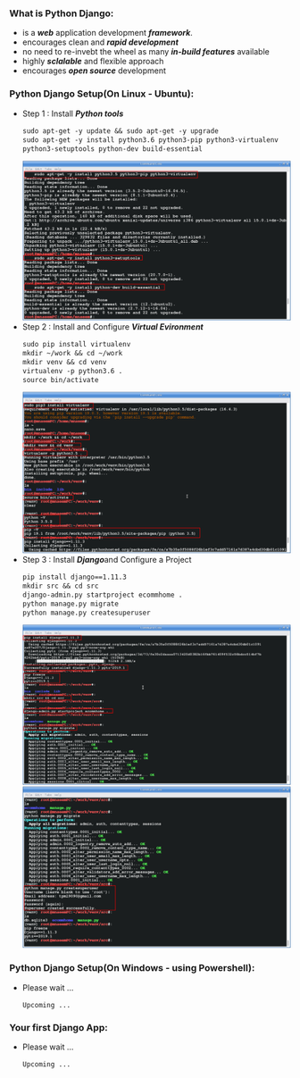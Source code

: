 ### What is Python Django:
  * is a ***web*** application development ***framework***.
  * encourages clean and ***rapid development***
  * no need to re-invebt the wheel as many ***in-build features*** available
  * highly ***sclalable*** and flexible approach
  * encourages ***open source*** development 
  
### Python Django Setup(On Linux - Ubuntu):
  * Step 1 : Install ***Python tools***
    ```
    sudo apt-get -y update && sudo apt-get -y upgrade
    sudo apt-get -y install python3.6 python3-pip python3-virtualenv python3-setuptools python-dev build-essential
    ```
    ![Install Python Tools](../images/003-01-installpythontools.png)
  * Step 2 : Install and Configure ***Virtual Evironment***
    ```
    sudo pip install virtualenv 
    mkdir ~/work && cd ~/work
    mkdir venv && cd venv
    virtualenv -p python3.6 .
    source bin/activate
    ```
    ![Install and Configure Virtual Environment](../images/003-01-installconfigurevirtualenv.png)
  * Step 3 : Install ***Django***and Configure a Project
    ```
    pip install django==1.11.3
    mkdir src && cd src
    django-admin.py startproject ecommhome .
    python manage.py migrate
    python manage.py createsuperuser
    ```
    ![Install Django and Configure Project 1](../images/003-01-installdjangoconfigureproject1.png)
    ![Install Django and Configure Project 2](../images/003-01-installdjangoconfigureproject2.png)
  

### Python Django Setup(On Windows - using Powershell):
  * Please wait ...
    ```
    Upcoming ...
    ```
  
    
### Your first Django App:
  * Please wait ...
    ```
    Upcoming ...
    ```
  
      
    

